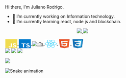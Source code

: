 Hi there, I'm Juliano Rodrigo.

- 🔭 I’m currently working on Information technology.
- 🌱 I’m currently learning react, node js and blockchain.

<div class= "container" align="center">
  <a href="https://github.com/Julian01001111">
  <img height="180em" src="https://github-readme-stats.vercel.app/api?username=Julian01001111&show_icons=true&theme=dracula&include_all_commits=true&count_private=true"/>
  <img height="180em" src="https://github-readme-stats.vercel.app/api/top-langs/?username=Julian01001111&layout=compact&langs_count=7&theme=dracula"/>
</div>
<div style="display: inline_block"><br>
    <img align="center" alt="-Js" height="30" width="40" src="https://raw.githubusercontent.com/devicons/devicon/master/icons/javascript/javascript-plain.svg">
    <img align="center" alt="-Ts" height="30" width="40" src="https://raw.githubusercontent.com/devicons/devicon/master/icons/typescript/typescript-plain.svg">
    <img align="center" alt="-Ts" height="30" width="40" src="https://cdn.jsdelivr.net/gh/devicons/devicon/icons/linux/linux-original.svg">
    <img align="center" alt="-React" height="30" width="40" src="https://raw.githubusercontent.com/devicons/devicon/master/icons/react/react-original.svg">
    <img align="center" alt="-HTML" height="30" width="40" src="https://raw.githubusercontent.com/devicons/devicon/master/icons/html5/html5-original.svg">
    <img align="center" alt="-CSS" height="30" width="40" src="https://raw.githubusercontent.com/devicons/devicon/master/icons/css3/css3-original.svg">
</div>


<div> 
  <a href="https://www.youtube.com/channel/UCbfeEuMZsvPZecdsR01g-Mw" target="_blank"><img src="https://img.shields.io/badge/YouTube-FF0000?style=for-the-badge&logo=youtube&logoColor=white" target="_blank"></a>
  <a href="https://www.instagram.com/julianorodrigo6/" target="_blank"><img src="https://img.shields.io/badge/-Instagram-%23E4405F?style=for-the-badge&logo=instagram&logoColor=white" target="_blank"></a>
 <a href="discord" target="_blank"><img src="https://img.shields.io/badge/Discord-7289DA?style=for-the-badge&logo=discord&logoColor=white" target="_blank"></a>

<a href="https://www.linkedin.com/in/juliano-rodrigo-88a1a1168/" target="_blank"><img src="https://img.shields.io/badge/-LinkedIn-%230077B5?style=for-the-badge&logo=linkedin&logoColor=white" target="_blank"></a>

  ![Snake animation](https://github.com/Julian01001111/Julian01001111/blob/output/github-contribution-grid-snake.svg)
</div>

